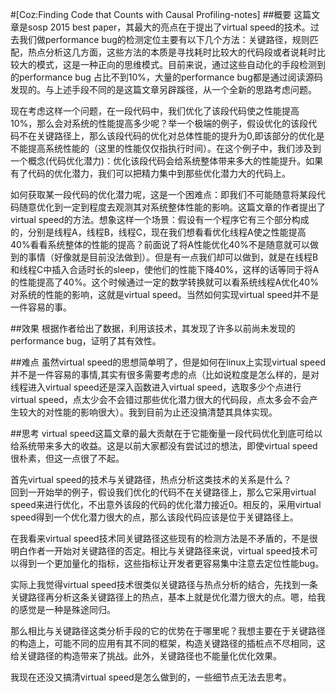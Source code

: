 #[Coz:Finding Code that Counts with Causal Profiling-notes]
##概要
这篇文章是sosp 2015 best paper，其最大的亮点在于提出了virtual speed的技术。过去我们做performance bug的检测定位主要有以下几个方法：关键路径，规则匹配，热点分析这几方面，这些方法的本质是寻找耗时比较大的代码段或者说耗时比较大的模式，这是一种正向的思维模式。目前来说，通过这些自动化的手段检测到的performance bug 占比不到10%，大量的performance bug都是通过阅读源码发现的。与上述手段不同的是这篇文章另辟蹊径，从一个全新的思路考虑问题。

现在考虑这样一个问题，在一段代码中，我们优化了该段代码使之性能提高10%，那么会对系统的性能提高多少呢？举一个极端的例子，假设优化的该段代码不在关键路径上，那么该段代码的优化对总体性能的提升为0,即该部分的优化是不能提高系统性能的（这里的性能仅仅指执行时间）。在这个例子中，我们涉及到一个概念(代码优化潜力)：优化该段代码会给系统整体带来多大的性能提升。如果有了代码的优化潜力，我们可以把精力集中到那些优化潜力大的代码上。

如何获取某一段代码的优化潜力呢，这是一个困难点：即我们不可能随意将某段代码随意优化到一定到程度去观测其对系统整体性能的影响。这篇文章的作者提出了virtual speed的方法。想象这样一个场景：假设有一个程序它有三个部分构成的，分别是线程A，线程B，线程C，现在我们想看看优化线程A使之性能提高40%看看系统整体的性能的提高？前面说了将A性能优化40%不是随意就可以做到的事情（好像就是目前没法做到）。但是有一点我们却可以做到，就是在线程B和线程C中插入合适时长的sleep，使他们的性能下降40%，这样的话等同于将A的性能提高了40%。这个时候通过一定的数学转换就可以看系统线程A优化40%对系统的性能的影响，这就是virtual speed。当然如何实现virtual speed并不是一件容易的事。

##效果
根据作者给出了数据，利用该技术，其发现了许多以前尚未发现的performance bug，证明了其有效性。

##难点
虽然virtual speed的思想简单明了，但是如何在linux上实现virtual speed并不是一件容易的事情,其实有很多需要考虑的点（比如说粒度是怎么样的，是对线程进入virtual speed还是深入函数进入virtual speed，选取多少个点进行virtual speed，点太少会不会错过那些优化潜力很大的代码段，点太多会不会产生较大的对性能的影响很大）。我到目前为止还没搞清楚其具体实现。

##思考
virtual speed这篇文章的最大贡献在于它能衡量一段代码优化到底可给以给系统带来多大的收益。这是以前大家都没有尝试过的想法，即使virtual speed很朴素，但这一点很了不起。

首先virtual speed的技术与关键路径，热点分析这类技术的关系是什么？  
回到一开始举的例子，假设我们优化的代码不在关键路径上，那么它采用virtual speed来进行优化，不出意外该段的代码的优化潜力接近0。相反的，采用virtual speed得到一个优化潜力很大的点，那么该段代码应该是位于关键路径上。

在我看来virtual speed技术同关键路径这些现有的检测方法是不矛盾的，不是很明白作者一开始对关键路径的否定。相比与关键路径来说，virtual speed技术可以得到一个更加量化的指标，这些指标让开发者更容易集中注意去定位性能bug。

实际上我觉得virtual speed技术很类似关键路径与热点分析的结合，先找到一条关键路径再分析这条关键路径上的热点，基本上就是优化潜力很大的点。嗯，给我的感觉是一种是殊途同归。

那么相比与关键路径这类分析手段的它的优势在于哪里呢？我想主要在于关键路径的构造上，可能不同的应用有其不同的框架，构造关键路径的插桩点不尽相同，这给关键路径的构造带来了挑战。此外，关键路径也不能量化优化效果。

我现在还没又搞清virtual speed是怎么做到的，一些细节点无法去思考。
